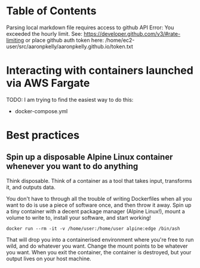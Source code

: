 
Table of Contents
=================

Parsing local markdown file requires access to github API
Error: You exceeded the hourly limit. See: https://developer.github.com/v3/#rate-limiting
or place github auth token here: /home/ec2-user/src/aaronpkelly/aaronpkelly.github.io/token.txt
# Interacting with containers launched via AWS Fargate
TODO: I am trying to find the easiest way to do this:
- docker-compose.yml

# Best practices
## Spin up a disposable Alpine Linux container whenever you want to do anything
Think disposable.
Think of a container as a tool that takes input, transforms it, and outputs data.

You don't have to through all the trouble of writing Dockerfiles when all you want to do
is use a piece of software once, and then throw it away.
Spin up a tiny container with a decent package manager (Alpine Linux!), mount a volume
to write to, install your software, and start working!

`docker run --rm -it -v /home/user:/home/user alpine:edge /bin/ash`

That will drop you into a containerised environment where you're free to run wild, and do
whatever you want. Change the mount points to be whatever you want.
When you exit the container, the container is destroyed, but your output lives on your host machine.
